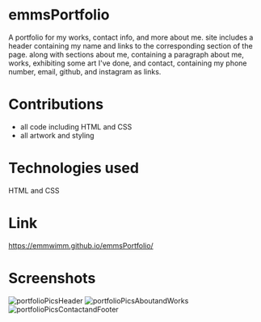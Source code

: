 # emmsPortfolio
A portfolio for my works, contact info, and more about me. site includes a header containing my name and links to the corresponding section of the page.
along with sections about me, containing a paragraph about me, works, exhibiting some art I've done, and contact, containing my phone number, email, github, and instagram as links.

# Contributions
- all code including HTML and CSS
- all artwork and styling

# Technologies used
HTML and CSS

# Link
https://emmwimm.github.io/emmsPortfolio/

# Screenshots
![portfolioPicsHeader](https://user-images.githubusercontent.com/105828266/199636248-a988ad5a-c200-4c42-abe0-073a2351080e.png)
![portfolioPicsAboutandWorks](https://user-images.githubusercontent.com/105828266/199635723-0d701c25-b890-48a3-9e98-07d1ebad2785.png)
![portfolioPicsContactandFooter](https://user-images.githubusercontent.com/105828266/199635733-da6594eb-1e64-4a30-955a-7b82fc9fdd25.png)
